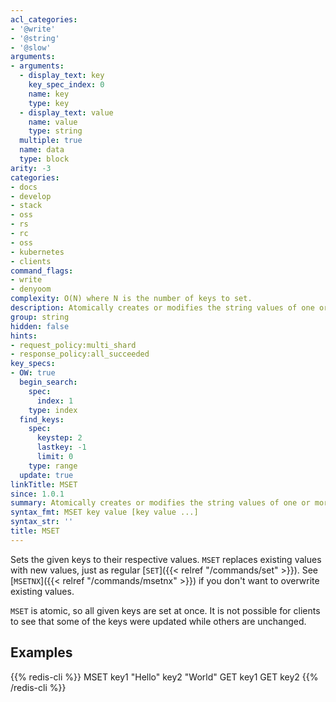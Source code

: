 ```yaml
---
acl_categories:
- '@write'
- '@string'
- '@slow'
arguments:
- arguments:
  - display_text: key
    key_spec_index: 0
    name: key
    type: key
  - display_text: value
    name: value
    type: string
  multiple: true
  name: data
  type: block
arity: -3
categories:
- docs
- develop
- stack
- oss
- rs
- rc
- oss
- kubernetes
- clients
command_flags:
- write
- denyoom
complexity: O(N) where N is the number of keys to set.
description: Atomically creates or modifies the string values of one or more keys.
group: string
hidden: false
hints:
- request_policy:multi_shard
- response_policy:all_succeeded
key_specs:
- OW: true
  begin_search:
    spec:
      index: 1
    type: index
  find_keys:
    spec:
      keystep: 2
      lastkey: -1
      limit: 0
    type: range
  update: true
linkTitle: MSET
since: 1.0.1
summary: Atomically creates or modifies the string values of one or more keys.
syntax_fmt: MSET key value [key value ...]
syntax_str: ''
title: MSET
---
```

Sets the given keys to their respective values.
`MSET` replaces existing values with new values, just as regular [`SET`]({{< relref "/commands/set" >}}).
See [`MSETNX`]({{< relref "/commands/msetnx" >}}) if you don't want to overwrite existing values.

`MSET` is atomic, so all given keys are set at once.
It is not possible for clients to see that some of the keys were updated while
others are unchanged.

## Examples

{{% redis-cli %}}
MSET key1 "Hello" key2 "World"
GET key1
GET key2
{{% /redis-cli %}}


